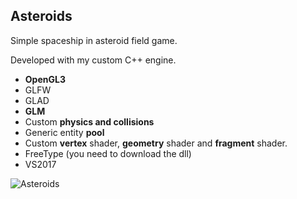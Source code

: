 ## Asteroids ##

Simple spaceship in asteroid field game.

Developed with my custom C++ engine.

* **OpenGL3**
* GLFW
* GLAD
* **GLM**
* Custom **physics and collisions**
* Generic entity **pool**
* Custom **vertex** shader, **geometry** shader and **fragment** shader.
* FreeType (you need to download the dll)
* VS2017

![Asteroids](https://i.imgur.com/J1pOJGa.gif)

